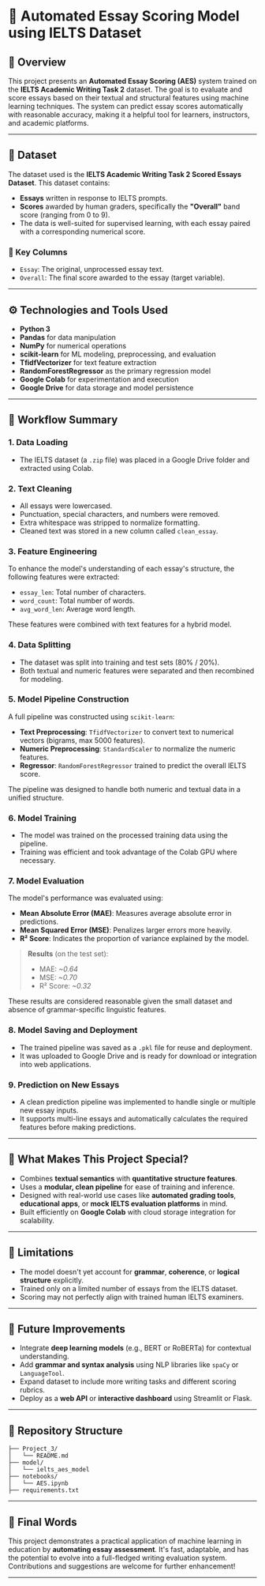 
# 📘 Automated Essay Scoring Model using IELTS Dataset

## 📝 Overview

This project presents an **Automated Essay Scoring (AES)** system trained on the **IELTS Academic Writing Task 2** dataset. The goal is to evaluate and score essays based on their textual and structural features using machine learning techniques. The system can predict essay scores automatically with reasonable accuracy, making it a helpful tool for learners, instructors, and academic platforms.

---

## 📂 Dataset

The dataset used is the **IELTS Academic Writing Task 2 Scored Essays Dataset**. This dataset contains:

* **Essays** written in response to IELTS prompts.
* **Scores** awarded by human graders, specifically the **"Overall"** band score (ranging from 0 to 9).
* The data is well-suited for supervised learning, with each essay paired with a corresponding numerical score.

### 🔑 Key Columns

* `Essay`: The original, unprocessed essay text.
* `Overall`: The final score awarded to the essay (target variable).

---

## ⚙️ Technologies and Tools Used

* **Python 3**
* **Pandas** for data manipulation
* **NumPy** for numerical operations
* **scikit-learn** for ML modeling, preprocessing, and evaluation
* **TfidfVectorizer** for text feature extraction
* **RandomForestRegressor** as the primary regression model
* **Google Colab** for experimentation and execution
* **Google Drive** for data storage and model persistence

---

## 🔁 Workflow Summary

### 1. **Data Loading**

* The IELTS dataset (a `.zip` file) was placed in a Google Drive folder and extracted using Colab.

### 2. **Text Cleaning**

* All essays were lowercased.
* Punctuation, special characters, and numbers were removed.
* Extra whitespace was stripped to normalize formatting.
* Cleaned text was stored in a new column called `clean_essay`.

### 3. **Feature Engineering**

To enhance the model's understanding of each essay's structure, the following features were extracted:

* `essay_len`: Total number of characters.
* `word_count`: Total number of words.
* `avg_word_len`: Average word length.

These features were combined with text features for a hybrid model.

### 4. **Data Splitting**

* The dataset was split into training and test sets (80% / 20%).
* Both textual and numeric features were separated and then recombined for modeling.

### 5. **Model Pipeline Construction**

A full pipeline was constructed using `scikit-learn`:

* **Text Preprocessing**: `TfidfVectorizer` to convert text to numerical vectors (bigrams, max 5000 features).
* **Numeric Preprocessing**: `StandardScaler` to normalize the numeric features.
* **Regressor**: `RandomForestRegressor` trained to predict the overall IELTS score.

The pipeline was designed to handle both numeric and textual data in a unified structure.

### 6. **Model Training**

* The model was trained on the processed training data using the pipeline.
* Training was efficient and took advantage of the Colab GPU where necessary.

### 7. **Model Evaluation**

The model's performance was evaluated using:

* **Mean Absolute Error (MAE)**: Measures average absolute error in predictions.
* **Mean Squared Error (MSE)**: Penalizes larger errors more heavily.
* **R² Score**: Indicates the proportion of variance explained by the model.

> **Results** (on the test set):
>
> * MAE: *\~0.64*
> * MSE: *\~0.70*
> * R² Score: *\~0.32*

These results are considered reasonable given the small dataset and absence of grammar-specific linguistic features.

### 8. **Model Saving and Deployment**

* The trained pipeline was saved as a `.pkl` file for reuse and deployment.
* It was uploaded to Google Drive and is ready for download or integration into web applications.

### 9. **Prediction on New Essays**

* A clean prediction pipeline was implemented to handle single or multiple new essay inputs.
* It supports multi-line essays and automatically calculates the required features before making predictions.

---

## 🧠 What Makes This Project Special?

* Combines **textual semantics** with **quantitative structure features**.
* Uses a **modular, clean pipeline** for ease of training and inference.
* Designed with real-world use cases like **automated grading tools**, **educational apps**, or **mock IELTS evaluation platforms** in mind.
* Built efficiently on **Google Colab** with cloud storage integration for scalability.

---

## 📌 Limitations

* The model doesn't yet account for **grammar**, **coherence**, or **logical structure** explicitly.
* Trained only on a limited number of essays from the IELTS dataset.
* Scoring may not perfectly align with trained human IELTS examiners.

---

## 🚀 Future Improvements

* Integrate **deep learning models** (e.g., BERT or RoBERTa) for contextual understanding.
* Add **grammar and syntax analysis** using NLP libraries like `spaCy` or `LanguageTool`.
* Expand dataset to include more writing tasks and different scoring rubrics.
* Deploy as a **web API** or **interactive dashboard** using Streamlit or Flask.

---

## 📁 Repository Structure

```
├── Project_3/
│   └── README.md
├── model/
│   └── ielts_aes_model
├── notebooks/
│   └── AES.ipynb
├── requirements.txt
```

---

## 💬 Final Words

This project demonstrates a practical application of machine learning in education by **automating essay assessment**. It's fast, adaptable, and has the potential to evolve into a full-fledged writing evaluation system. Contributions and suggestions are welcome for further enhancement!

---

